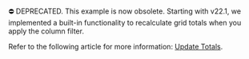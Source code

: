 ⛔ DEPRECATED. This example is now obsolete. Starting with v22.1, we implemented a built-in functionality to recalculate grid totals when you apply the column filter. 

Refer to the following article for more information: [Update Totals](https://docs.devexpress.com/Dashboard/403847/web-dashboard/create-dashboards-on-the-web/dashboard-item-settings/grid/column-filter#update-totals).